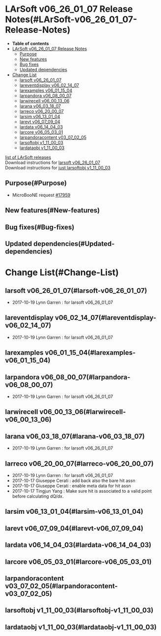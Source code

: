 LArSoft v06\_26\_01\_07 Release Notes(#LArSoft-v06_26_01_07-Release-Notes)
=============================================================================

-   **Table of contents**
-   [LArSoft v06\_26\_01\_07 Release Notes](#LArSoft-v06_26_01_07-Release-Notes)
    -   [Purpose](#Purpose)
    -   [New features](#New-features)
    -   [Bug fixes](#Bug-fixes)
    -   [Updated dependencies](#Updated-dependencies)
-   [Change List](#Change-List)
    -   [larsoft v06\_26\_01\_07](#larsoft-v06_26_01_07)
    -   [lareventdisplay v06\_02\_14\_07](#lareventdisplay-v06_02_14_07)
    -   [larexamples v06\_01\_15\_04](#larexamples-v06_01_15_04)
    -   [larpandora v06\_08\_00\_07](#larpandora-v06_08_00_07)
    -   [larwirecell v06\_00\_13\_06](#larwirecell-v06_00_13_06)
    -   [larana v06\_03\_18\_07](#larana-v06_03_18_07)
    -   [larreco v06\_20\_00\_07](#larreco-v06_20_00_07)
    -   [larsim v06\_13\_01\_04](#larsim-v06_13_01_04)
    -   [larevt v06\_07\_09\_04](#larevt-v06_07_09_04)
    -   [lardata v06\_14\_04\_03](#lardata-v06_14_04_03)
    -   [larcore v06\_05\_03\_01](#larcore-v06_05_03_01)
    -   [larpandoracontent v03\_07\_02\_05](#larpandoracontent-v03_07_02_05)
    -   [larsoftobj v1\_11\_00\_03](#larsoftobj-v1_11_00_03)
    -   [lardataobj v1\_11\_00\_03](#lardataobj-v1_11_00_03)

[list of LArSoft releases](LArSoft_release_list)\
Download instructions for [larsoft v06\_26\_01\_07](http://scisoft.fnal.gov/scisoft/bundles/larsoft/v06_26_01_07/larsoft-v06_26_01_07.html)\
Download instructions for [just larsoftobj v1\_11\_00\_03](http://scisoft.fnal.gov/scisoft/bundles/larsoftobj/v1_11_00_03/larsoftobj-v1_11_00_03.html)

Purpose(#Purpose)
--------------------

-   MicroBooNE request [\#17959](/redmine/issues/17959 "Support: Request patch release larsoft v06_26_01_07 (Closed)")

New features(#New-features)
------------------------------

Bug fixes(#Bug-fixes)
------------------------

Updated dependencies(#Updated-dependencies)
----------------------------------------------

Change List(#Change-List)
============================

larsoft v06\_26\_01\_07(#larsoft-v06_26_01_07)
-------------------------------------------------

-   2017-10-19 Lynn Garren : for larsoft v06\_26\_01\_07

lareventdisplay v06\_02\_14\_07(#lareventdisplay-v06_02_14_07)
-----------------------------------------------------------------

-   2017-10-19 Lynn Garren : for larsoft v06\_26\_01\_07

larexamples v06\_01\_15\_04(#larexamples-v06_01_15_04)
---------------------------------------------------------

larpandora v06\_08\_00\_07(#larpandora-v06_08_00_07)
-------------------------------------------------------

-   2017-10-19 Lynn Garren : for larsoft v06\_26\_01\_07

larwirecell v06\_00\_13\_06(#larwirecell-v06_00_13_06)
---------------------------------------------------------

larana v06\_03\_18\_07(#larana-v06_03_18_07)
-----------------------------------------------

-   2017-10-19 Lynn Garren : for larsoft v06\_26\_01\_07

larreco v06\_20\_00\_07(#larreco-v06_20_00_07)
-------------------------------------------------

-   2017-10-19 Lynn Garren : for larsoft v06\_26\_01\_07
-   2017-10-17 Giuseppe Cerati : add back also the bare hit assn
-   2017-10-17 Giuseppe Cerati : enable meta data for hit assn
-   2017-10-17 Tingjun Yang : Make sure hit is associated to a valid point before calculating dQ/dx.

larsim v06\_13\_01\_04(#larsim-v06_13_01_04)
-----------------------------------------------

larevt v06\_07\_09\_04(#larevt-v06_07_09_04)
-----------------------------------------------

lardata v06\_14\_04\_03(#lardata-v06_14_04_03)
-------------------------------------------------

larcore v06\_05\_03\_01(#larcore-v06_05_03_01)
-------------------------------------------------

larpandoracontent v03\_07\_02\_05(#larpandoracontent-v03_07_02_05)
---------------------------------------------------------------------

larsoftobj v1\_11\_00\_03(#larsoftobj-v1_11_00_03)
-----------------------------------------------------

lardataobj v1\_11\_00\_03(#lardataobj-v1_11_00_03)
-----------------------------------------------------

